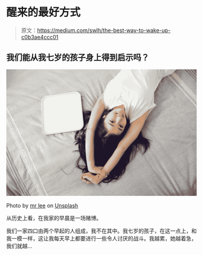 # 醒来的最好方式

> 原文：<https://medium.com/swlh/the-best-way-to-wake-up-c0b3ae4ccc01>

## 我们能从我七岁的孩子身上得到启示吗？

![](img/d1179e1afa339b589d42f46ce4731d3a.png)

Photo by [mr lee](https://unsplash.com/@mrleecanburn?utm_source=medium&utm_medium=referral) on [Unsplash](https://unsplash.com?utm_source=medium&utm_medium=referral)

从历史上看，在我家的早晨是一场赌博。

我们一家四口由两个早起的人组成，我不在其中。我七岁的孩子，在这一点上，和我一模一样，这让我每天早上都要进行一些令人讨厌的战斗。我越累，她越着急，我们就越…